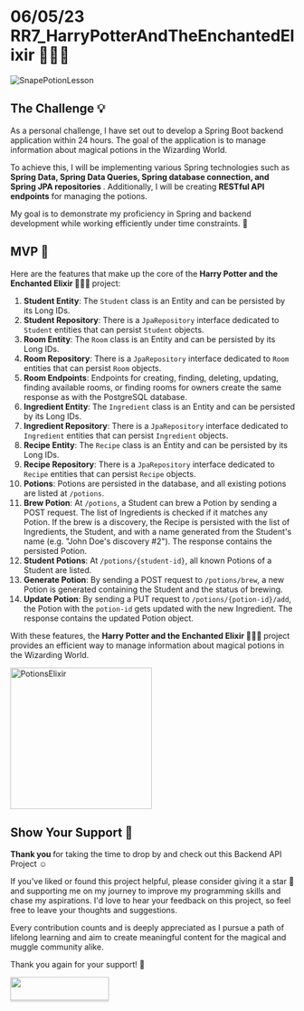 # 06/05/23 RR7_HarryPotterAndTheEnchantedElixir 🧙‍♂️🧪 

<img src="https://user-images.githubusercontent.com/122550071/236642164-9442dc6f-1c6f-4332-b548-c03157577a7a.jpg" alt="SnapePotionLesson">

## The Challenge 💡

As a personal challenge, I have set out to develop a Spring Boot backend application within 24 hours. The goal of the application is to manage information about magical potions in the Wizarding World. 

To achieve this, I will be implementing various Spring technologies such as <b> Spring Data, Spring Data Queries, Spring database connection, and Spring JPA repositories </b>. Additionally, I will be creating <b>RESTful API endpoints</b> for managing the potions. 

My goal is to demonstrate my proficiency in Spring and backend development while working efficiently under time constraints. 🎯

## MVP 🚀

Here are the features that make up the core of the <b> Harry Potter and the Enchanted Elixir 🧙‍♂️🧪 </b> project:

1. **Student Entity**: The `Student` class is an Entity and can be persisted by its Long IDs. 
2. **Student Repository**: There is a `JpaRepository` interface dedicated to `Student` entities that can persist `Student` objects. 
3. **Room Entity**: The `Room` class is an Entity and can be persisted by its Long IDs.
4. **Room Repository**: There is a `JpaRepository` interface dedicated to `Room` entities that can persist `Room` objects.
5. **Room Endpoints**: Endpoints for creating, finding, deleting, updating, finding available rooms, or finding rooms for owners create the same response as with the PostgreSQL database.
6. **Ingredient Entity**: The `Ingredient` class is an Entity and can be persisted by its Long IDs.
7. **Ingredient Repository**: There is a `JpaRepository` interface dedicated to `Ingredient` entities that can persist `Ingredient` objects.
8. **Recipe Entity**: The `Recipe` class is an Entity and can be persisted by its Long IDs.
9. **Recipe Repository**: There is a `JpaRepository` interface dedicated to `Recipe` entities that can persist `Recipe` objects.
10. **Potions**: Potions are persisted in the database, and all existing potions are listed at `/potions`.
11. **Brew Potion**: At `/potions`, a Student can brew a Potion by sending a POST request. The list of Ingredients is checked if it matches any Potion. If the brew is a discovery, the Recipe is persisted with the list of Ingredients, the Student, and with a name generated from the Student's name (e.g. "John Doe's discovery #2"). The response contains the persisted Potion.
12. **Student Potions**: At `/potions/{student-id}`, all known Potions of a Student are listed.
13. **Generate Potion**: By sending a POST request to `/potions/brew`, a new Potion is generated containing the Student and the status of brewing.
14. **Update Potion**: By sending a PUT request to `/potions/{potion-id}/add`, the Potion with the `potion-id` gets updated with the new Ingredient. The response contains the updated Potion object.

With these features, the <b> Harry Potter and the Enchanted Elixir 🧙‍♂️🧪 </b> project provides an efficient way to manage information about magical potions in the Wizarding World. 

<img src="https://user-images.githubusercontent.com/122550071/236640722-cf2af8bd-a332-4bef-b5c8-16a48a27ecb9.jpg" alt="PotionsElixir" width="250"/>

<!-- Add BMC --> 

## Show Your Support 🤝

<b> Thank you </b> for taking the time to drop by and check out this Backend API Project ☺️

If you've liked or found this project helpful, please consider giving it a star 🌟 and supporting me on my journey to improve my programming skills and chase my aspirations. I'd love to hear your feedback on this project, so feel free to leave your thoughts and suggestions. 

Every contribution counts and is deeply appreciated as I pursue a path of lifelong learning and aim to create meaningful content for the magical and muggle community alike. 

Thank you again for your support! 🙏

<a href="https://www.buymeacoffee.com/ramiro.richmand"><img src="https://www.buymeacoffee.com/assets/img/custom_images/orange_img.png" style="height: 41px !important;width: 174px !important;box-shadow: 0px 3px 2px 0px rgba(190, 190, 190, 0.5) !important;-webkit-box-shadow: 0px 3px 2px 0px rgba(190, 190, 190, 0.5) !important;"  target="_blank"></a>
